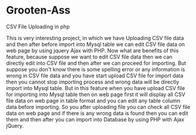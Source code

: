 # Grooten-Ass


CSV File Uploading in php 

This is very interesting project, in which we have  Uploading CSV file data and then after before import into Mysql table we can edit CSV file data on web page by using jquery Ajax with PHP. Now what are benefits of this feature, because suppose we want to edit CSV file data then we can directly edit into CSV file and then after we can proceed for importing. But suppose you don't know there is some spelling error or any information is wrong in CSV file data and you have start upload CSV file for import data then you cannot stop importing process and wrong data will be directly import into Mysql table. But in this feature when you have upload CSV file for importing into Mysql table then on web page first it will display all CSV file data on web page in table format and you can edit any table column data before importing. So you after uploading file you can check all CSV file data on web page and if there is any wrong data is found then you can edit them and then after you can import into Database by using PHP with Ajax jQuery.
